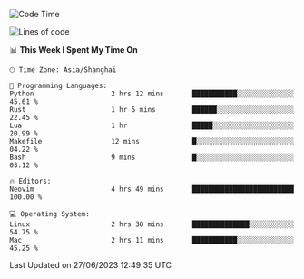<!--START_SECTION:waka-->
![Code Time](http://img.shields.io/badge/Code%20Time-1%2C411%20hrs%2042%20mins-blue)

![Lines of code](https://img.shields.io/badge/From%20Hello%20World%20I%27ve%20Written-261.6%20thousand%20lines%20of%20code-blue)

📊 **This Week I Spent My Time On** 

```text
🕑︎ Time Zone: Asia/Shanghai

💬 Programming Languages: 
Python                   2 hrs 12 mins       ███████████░░░░░░░░░░░░░░   45.61 % 
Rust                     1 hr 5 mins         ██████░░░░░░░░░░░░░░░░░░░   22.45 % 
Lua                      1 hr                █████░░░░░░░░░░░░░░░░░░░░   20.99 % 
Makefile                 12 mins             █░░░░░░░░░░░░░░░░░░░░░░░░   04.22 % 
Bash                     9 mins              █░░░░░░░░░░░░░░░░░░░░░░░░   03.12 % 

🔥 Editors: 
Neovim                   4 hrs 49 mins       █████████████████████████   100.00 % 

💻 Operating System: 
Linux                    2 hrs 38 mins       ██████████████░░░░░░░░░░░   54.75 % 
Mac                      2 hrs 11 mins       ███████████░░░░░░░░░░░░░░   45.25 % 
```


 Last Updated on 27/06/2023 12:49:35 UTC
<!--END_SECTION:waka-->
